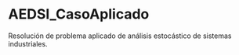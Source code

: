 # AEDSI_CasoAplicado
Resolución de problema aplicado de análisis estocástico de sistemas industriales.
